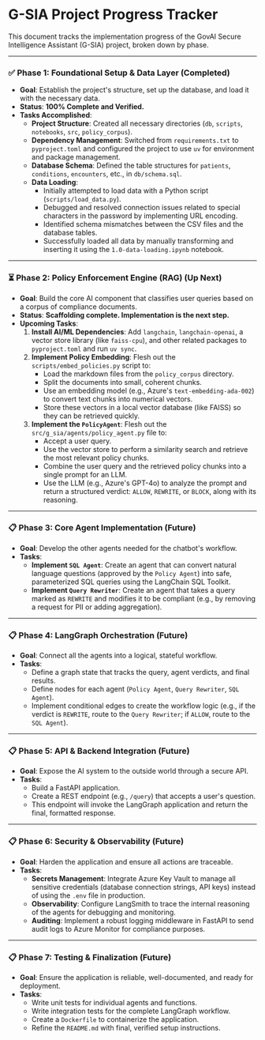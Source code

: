 # G-SIA Project Progress Tracker

This document tracks the implementation progress of the GovAI Secure Intelligence Assistant (G-SIA) project, broken down by phase.

---

### ✅ Phase 1: Foundational Setup & Data Layer (Completed)

*   **Goal**: Establish the project's structure, set up the database, and load it with the necessary data.
*   **Status**: **100% Complete and Verified.**
*   **Tasks Accomplished**:
    *   **Project Structure**: Created all necessary directories (`db`, `scripts`, `notebooks`, `src`, `policy_corpus`).
    *   **Dependency Management**: Switched from `requirements.txt` to `pyproject.toml` and configured the project to use `uv` for environment and package management.
    *   **Database Schema**: Defined the table structures for `patients`, `conditions`, `encounters`, etc., in `db/schema.sql`.
    *   **Data Loading**:
        *   Initially attempted to load data with a Python script (`scripts/load_data.py`).
        *   Debugged and resolved connection issues related to special characters in the password by implementing URL encoding.
        *   Identified schema mismatches between the CSV files and the database tables.
        *   Successfully loaded all data by manually transforming and inserting it using the `1.0-data-loading.ipynb` notebook.

---

### ⏳ Phase 2: Policy Enforcement Engine (RAG) (Up Next)

*   **Goal**: Build the core AI component that classifies user queries based on a corpus of compliance documents.
*   **Status**: **Scaffolding complete. Implementation is the next step.**
*   **Upcoming Tasks**:
    1.  **Install AI/ML Dependencies**: Add `langchain`, `langchain-openai`, a vector store library (like `faiss-cpu`), and other related packages to `pyproject.toml` and run `uv sync`.
    2.  **Implement Policy Embedding**: Flesh out the `scripts/embed_policies.py` script to:
        *   Load the markdown files from the `policy_corpus` directory.
        *   Split the documents into small, coherent chunks.
        *   Use an embedding model (e.g., Azure's `text-embedding-ada-002`) to convert text chunks into numerical vectors.
        *   Store these vectors in a local vector database (like FAISS) so they can be retrieved quickly.
    3.  **Implement the `PolicyAgent`**: Flesh out the `src/g_sia/agents/policy_agent.py` file to:
        *   Accept a user query.
        *   Use the vector store to perform a similarity search and retrieve the most relevant policy chunks.
        *   Combine the user query and the retrieved policy chunks into a single prompt for an LLM.
        *   Use the LLM (e.g., Azure's GPT-4o) to analyze the prompt and return a structured verdict: `ALLOW`, `REWRITE`, or `BLOCK`, along with its reasoning.

---

### 📋 Phase 3: Core Agent Implementation (Future)

*   **Goal**: Develop the other agents needed for the chatbot's workflow.
*   **Tasks**:
    *   **Implement `SQL Agent`**: Create an agent that can convert natural language questions (approved by the `Policy Agent`) into safe, parameterized SQL queries using the LangChain SQL Toolkit.
    *   **Implement `Query Rewriter`**: Create an agent that takes a query marked as `REWRITE` and modifies it to be compliant (e.g., by removing a request for PII or adding aggregation).

---

### 📋 Phase 4: LangGraph Orchestration (Future)

*   **Goal**: Connect all the agents into a logical, stateful workflow.
*   **Tasks**:
    *   Define a graph state that tracks the query, agent verdicts, and final results.
    *   Define nodes for each agent (`Policy Agent`, `Query Rewriter`, `SQL Agent`).
    *   Implement conditional edges to create the workflow logic (e.g., if the verdict is `REWRITE`, route to the `Query Rewriter`; if `ALLOW`, route to the `SQL Agent`).

---

### 📋 Phase 5: API & Backend Integration (Future)

*   **Goal**: Expose the AI system to the outside world through a secure API.
*   **Tasks**:
    *   Build a FastAPI application.
    *   Create a REST endpoint (e.g., `/query`) that accepts a user's question.
    *   This endpoint will invoke the LangGraph application and return the final, formatted response.

---

### 📋 Phase 6: Security & Observability (Future)

*   **Goal**: Harden the application and ensure all actions are traceable.
*   **Tasks**:
    *   **Secrets Management**: Integrate Azure Key Vault to manage all sensitive credentials (database connection strings, API keys) instead of using the `.env` file in production.
    *   **Observability**: Configure LangSmith to trace the internal reasoning of the agents for debugging and monitoring.
    *   **Auditing**: Implement a robust logging middleware in FastAPI to send audit logs to Azure Monitor for compliance purposes.

---

### 📋 Phase 7: Testing & Finalization (Future)

*   **Goal**: Ensure the application is reliable, well-documented, and ready for deployment.
*   **Tasks**:
    *   Write unit tests for individual agents and functions.
    *   Write integration tests for the complete LangGraph workflow.
    *   Create a `Dockerfile` to containerize the application.
    *   Refine the `README.md` with final, verified setup instructions.
